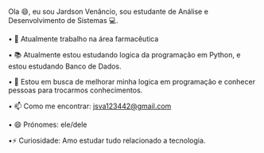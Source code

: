 Ola 😄, eu sou Jardson Venâncio, sou estudante de Análise e Desenvolvimento de Sistemas 💻.

• 🔭 Atualmente trabalho na área farmacêutica 

• 📚 Atualmente estou estudando logica da programação em Python, e estou estudando Banco de Dados. 

• 🔎 Estou em busca de melhorar minha logica em programação e conhecer pessoas para trocarmos conhecimentos.

• 📫 Como me encontrar: jsva123442@gmail.com

• 😄 Prónomes: ele/dele

•⚡ Curiosidade: Amo estudar tudo relacionado a tecnologia.

